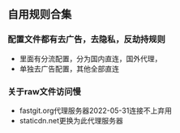 ## 自用规则合集
### 配置文件都有去广告，去隐私，反劫持规则
- 里面有分流配置，分为国内直连，国外代理，
- 单独去广告配置，其他全部直连
### 关于raw文件访问慢
- fastgit.org代理服务器2022-05-31连接不上弃用
- staticdn.net更换为此代理服务器

